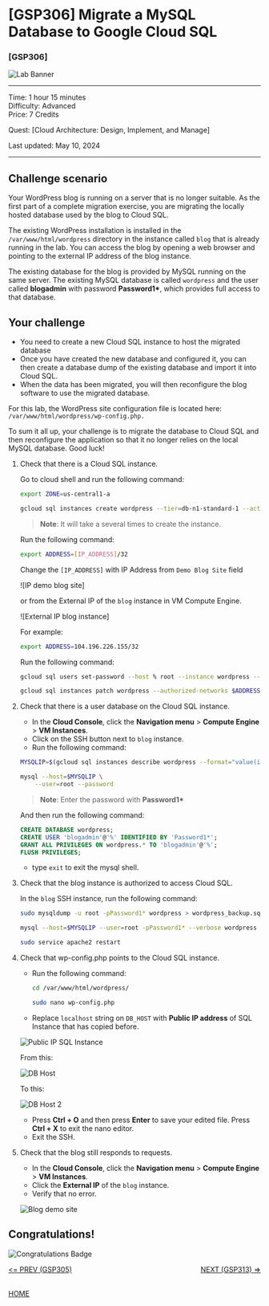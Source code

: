 # [GSP306] Migrate a MySQL Database to Google Cloud SQL

### [GSP306]

![Lab Banner](https://cdn.qwiklabs.com/GMOHykaqmlTHiqEeQXTySaMXYPHeIvaqa2qHEzw6Occ%3D)

---

Time: 1 hour 15 minutes<br>
Difficulty: Advanced<br>
Price: 7 Credits

Quest: [Cloud Architecture: Design, Implement, and Manage]<br>

Last updated: May 10, 2024

---

## Challenge scenario

Your WordPress blog is running on a server that is no longer suitable. As the first part of a complete migration exercise, you are migrating the locally hosted database used by the blog to Cloud SQL.

The existing WordPress installation is installed in the `/var/www/html/wordpress` directory in the instance called `blog` that is already running in the lab. You can access the blog by opening a web browser and pointing to the external IP address of the blog instance.

The existing database for the blog is provided by MySQL running on the same server. The existing MySQL database is called `wordpress` and the user called **blogadmin** with password __Password1*__, which provides full access to that database.

## Your challenge

- You need to create a new Cloud SQL instance to host the migrated database
- Once you have created the new database and configured it, you can then create a database dump of the existing database and import it into Cloud SQL.
- When the data has been migrated, you will then reconfigure the blog software to use the migrated database.

For this lab, the WordPress site configuration file is located here: `/var/www/html/wordpress/wp-config.php.`

To sum it all up, your challenge is to migrate the database to Cloud SQL and then reconfigure the application so that it no longer relies on the local MySQL database. Good luck!

1. Check that there is a Cloud SQL instance.

    Go to cloud shell and run the following command:

    ```bash
    export ZONE=us-central1-a

    gcloud sql instances create wordpress --tier=db-n1-standard-1 --activation-policy=ALWAYS --zone $ZONE
    ```

    > **Note**: It will take a several times to create the instance.

    Run the following command:

    ```bash
    export ADDRESS=[IP_ADDRESS]/32
    ```

    Change the `[IP_ADDRESS]` with IP Address from `Demo Blog Site` field

    ![IP demo blog site]

    or from the External IP of the `blog` instance in VM Compute Engine.

    ![External IP blog instance]

    For example:

    ```bash
    export ADDRESS=104.196.226.155/32
    ```

    Run the following command:

    ```bash
    gcloud sql users set-password --host % root --instance wordpress --password Password1*

    gcloud sql instances patch wordpress --authorized-networks $ADDRESS --quiet
    ```

2. Check that there is a user database on the Cloud SQL instance.

    - In the **Cloud Console**, click the **Navigation menu** > **Compute Engine** > **VM Instances**.
    - Click on the SSH button next to `blog` instance.
    - Run the following command:

    ```bash
    MYSQLIP=$(gcloud sql instances describe wordpress --format="value(ipAddresses.ipAddress)")

    mysql --host=$MYSQLIP \
        --user=root --password
    ```

    > **Note**: Enter the password with __Password1*__

    And then run the following command:

    ```sql
    CREATE DATABASE wordpress;
    CREATE USER 'blogadmin'@'%' IDENTIFIED BY 'Password1*';
    GRANT ALL PRIVILEGES ON wordpress.* TO 'blogadmin'@'%';
    FLUSH PRIVILEGES;
    ```

    - type `exit` to exit the mysql shell.

3. Check that the blog instance is authorized to access Cloud SQL.

    In the `blog` SSH instance, run the following command:

    ```bash
    sudo mysqldump -u root -pPassword1* wordpress > wordpress_backup.sql

    mysql --host=$MYSQLIP --user=root -pPassword1* --verbose wordpress < wordpress_backup.sql

    sudo service apache2 restart
    ```

4. Check that wp-config.php points to the Cloud SQL instance.
    - Run the following command:

        ```bash
        cd /var/www/html/wordpress/

        sudo nano wp-config.php
        ```

    - Replace `localhost` string on `DB_HOST` with **Public IP address** of SQL Instance that has copied before.

    ![Public IP SQL Instance](./images/SQL_instance.png)

    From this:

    ![DB Host](./images/DB_host.png)

    To this:

    ![DB Host 2](./images/DB_host2.png)

    - Press **Ctrl + O** and then press **Enter** to save your edited file. Press **Ctrl + X** to exit the nano editor.
    - Exit the SSH.

5. Check that the blog still responds to requests.

    - In the **Cloud Console**, click the **Navigation menu** > **Compute Engine** > **VM Instances**.
    - Click the **External IP** of the `blog` instance.
    - Verify that no error.

    ![Blog demo site](./images/blog_demo.png)

## Congratulations!

![Congratulations Badge](https://cdn.qwiklabs.com/GOodosAwxciMN42hNV4ZqZIwQ5eXORJcUSvZ2SAuXYI%3D)

<div style="display: flex; justify-content: space-between;">
    <a style="text-align: left;" href="../GSP305/index.md"><= PREV (GSP305)</a>
    <a style="text-align: right;" href="../GSP313/index.md">NEXT (GSP313) =></a>
</div>
<br>

[HOME](../../README.md)
